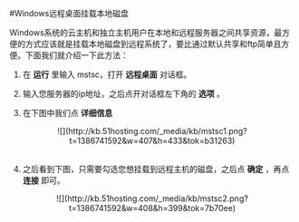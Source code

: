 <!-- --- tag: 云主机 独立服务器 Windows 远程桌面 共享 -->

<!-- --- title: Windows远程桌面挂载本地磁盘 -->
#Windows远程桌面挂载本地磁盘

Windows系统的云主机和独立主机用户在本地和远程服务器之间共享资源，最方便的方式应该就是挂载本地磁盘到远程系统了，要比通过默认共享和ftp简单且方便。下面我们就介绍一下此方法：

1. 在 **运行** 里输入 mstsc，打开 **远程桌面** 对话框。

2. 输入您服务器的ip地址，之后点开对话框左下角的 **选项** 。

3. 在下图中我们点 **详细信息**   <br />

<center>![](http://kb.51hosting.com/_media/kb/mstsc1.png?t=1386741592&w=407&h=433&tok=b31263)</center>  <br />

4. 之后看到下图，只需要勾选您想挂载到远程主机的磁盘，之后点 **确定** ，再点 **连接** 即可。  <br />

<center>![](http://kb.51hosting.com/_media/kb/mstsc2.png?t=1386741592&w=408&h=399&tok=7b70ee)</center>  <br />

